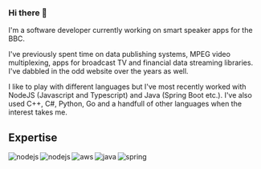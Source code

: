 ### Hi there 👋

<!--
**igilham/igilham** is a ✨ _special_ ✨ repository because its `README.md` (this file) appears on your GitHub profile.

Here are some ideas to get you started:

- 🔭 I’m currently working on ...
- 🌱 I’m currently learning ...
- 👯 I’m looking to collaborate on ...
- 🤔 I’m looking for help with ...
- 💬 Ask me about ...
- 📫 How to reach me: ...
- 😄 Pronouns: ...
- ⚡ Fun fact: ...
-->

I'm a software developer currently working on smart speaker apps for the BBC.

I've previously spent time on data publishing systems, MPEG video multiplexing, apps for broadcast TV and financial data streaming libraries. I've dabbled in the odd website over the years as well.

I like to play with different languages but I've most recently worked with NodeJS (Javascript and Typescript) and Java (Spring Boot etc.). I've also used C++, C#, Python, Go and a handfull of other languages when the interest takes me.

## Expertise

<img align="left" alt="nodejs" src="https://img.shields.io/badge/node.js%20-%2343853D.svg?&style=for-the-badge&logo=node.js&logoColor=white" />
<img align="left" alt="nodejs" src="https://img.shields.io/badge/typescript%20-%20blue.svg?&style=for-the-badge&logo=typescript&logoColor=white" />
<img align="left" alt="aws" src="https://img.shields.io/badge/Amazon%20AWS-%23232F3E?logo=amazon-aws&logoColor=white&style=for-the-badge" />
<img align="left" alt="java" src="https://img.shields.io/badge/java%20-%20red.svg?&style=for-the-badge&logo=java&logoColor=white" />
<img align="left" alt="spring" src="https://img.shields.io/badge/spring%20-%236DB33F.svg?&style=for-the-badge&logo=spring&logoColor=white" />

